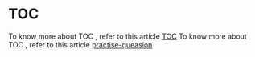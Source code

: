 # TOC


To know more about TOC , refer to this article [TOC](https://notesioe.com/toc-notes-2/)
To know more about TOC , refer to this article [practise-queasion](https://n.stucor.in/qp/STUCOR_QP-CS3452.pdf)
